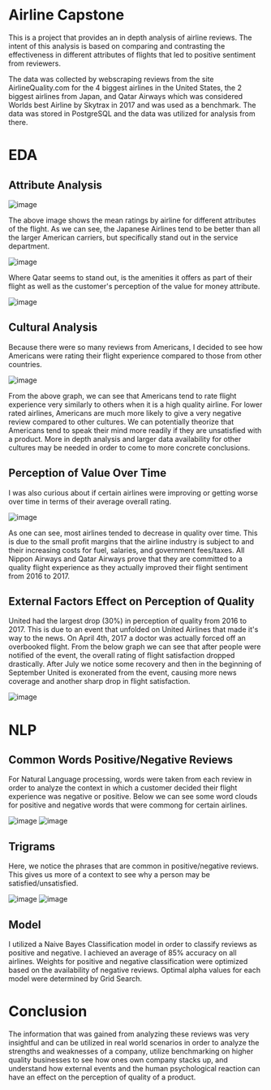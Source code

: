 # Airline Capstone

This is a project that provides an in depth analysis of airline reviews.  The intent of this analysis is based on comparing and contrasting the effectiveness in different attributes of flights that led to positive sentiment from reviewers. 

The data was collected by webscraping reviews from the site AirlineQuality.com for the 4 biggest airlines in the United States, the 2 biggest airlines from Japan, and Qatar Airways which was considered Worlds best Airline by Skytrax in 2017 and was used as a benchmark.  The data was stored in PostgreSQL and the data was utilized for analysis from there.

# EDA

## Attribute Analysis

![image](images/Airlines_mean_ratings.png)

The above image shows the mean ratings by airline for different attributes of the flight.  As we can see, the Japanese Airlines tend to be better than all the larger American carriers, but specifically stand out in the service department.

![image](images/Ground_service_barplot.png)

Where Qatar seems to stand out, is the amenities it offers as part of their flight as well as the customer's perception of the value for money attribute.

![image](images/Airline_valueformoney_boxplot.png)

## Cultural Analysis

Because there were so many reviews from Americans, I decided to see how Americans were rating their flight experience compared to those from other countries.

![image](images/Culture_insights_ratings.png)

From the above graph, we can see that Americans tend to rate flight experience very similarly to others when it is a high quality airline.  For lower rated airlines, Americans are much more likely to give a very negative review compared to other cultures.  We can potentially theorize that Americans tend to speak their mind more readily if they are unsatisfied with a product.  More in depth analysis and larger data availability for other cultures may be needed in order to come to more concrete conclusions.

## Perception of Value Over Time

I was also curious about if certain airlines were improving or getting worse over time in terms of their average overall rating.

![image](images/Airlines_rating_by_year.png)

As one can see, most airlines tended to decrease in quality over time.  This is due to the small profit margins that the airline industry is subject to and their increasing costs for fuel, salaries, and government fees/taxes.  All Nippon Airways and Qatar Airways prove that they are committed to a quality flight experience as they actually improved their flight sentiment from 2016 to 2017.

## External Factors Effect on Perception of Quality

United had the largest drop (30%) in perception of quality from 2016 to 2017.  This is due to an event that unfolded on United Airlines that made it's way to the news.  On April 4th, 2017 a doctor was actually forced off an overbooked flight. From the below graph we can see that after people were notified of the event, the overall rating of flight satisfaction dropped drastically.  After July we notice some recovery and then in the beginning of September United is exonerated from the event, causing more news coverage and another sharp drop in flight satisfaction.

![image](images/United_incident_plot.png)

# NLP

## Common Words Positive/Negative Reviews

For Natural Language processing, words were taken from each review in order to analyze the context in which a customer decided their flight experience was negative or positive.  Below we can see some word clouds for positive and negative words that were commong for certain airlines.

![image](images/ANA_positive_wordcloud.png)
![image](images/Southwest_negative_wordcloud.png)

## Trigrams

Here, we notice the phrases that are common in positive/negative reviews.  This gives us more of a context to see why a person may be satisfied/unsatisfied.

![image](images/AA_positive_trigrams.png)
![image](images/Delta_negative_trigrams.png)

## Model

I utilized a Naive Bayes Classification model in order to classify reviews as positive and negative.  I achieved an average of 85% accuracy on all airlines.  Weights for positive and negative classification were optimized based on the availability of negative reviews.
Optimal alpha values for each model were determined by Grid Search.

# Conclusion

The information that was gained from analyzing these reviews was very insightful and can be utilized in real world scenarios in order to analyze the strengths and weaknesses of a company, utilize benchmarking on higher quality businesses to see how ones own company stacks up, and understand how external events and the human psychological reaction can have an effect on the perception of quality of a product.

